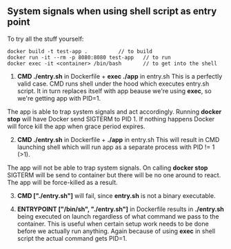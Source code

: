 ## System signals when using shell script as entry point

To try all the stuff yourself:
```
docker build -t test-app .			// to build
docker run -it --rm -p 8080:8080 test-app	// to run
docker exec -it <container> /bin/bash		// to get into the shell
```

1. **CMD ./entry.sh** in Dockerfile + **exec ./app** in entry.sh
This is a perfectly valid case. CMD runs shell under the hood 
which executes entry.sh script. It in turn replaces itself with 
app beause we're using **exec**, so we're getting 
app with PID=1.

The app is able to trap system signals and act accordingly. 
Running **docker stop** will have Docker send SIGTERM to PID 1.
If nothing happens Docker will force kill the app when grace period
expires. 

2. **CMD ./entry.sh** in Dockerfile + **./app** in entry.sh
This will result in CMD launching shell which will run app
as a separate process with PID != 1 (>1). 

The app will not be able to trap system signals. On calling 
**docker stop** SIGTERM will be send to container but there will be
no one around to react. The app will be force-killed as a 
result.
 
3. **CMD ["./entry.sh"]**  will fail, since **entry.sh** is not
a binary executable. 

3. **ENTRYPOINT ["/bin/sh", "./entry.sh"]** in Dockerfile 
results in **./entry.sh** being executed on launch regardless
of what command we pass to the container. This is useful when 
certain setup work needs to be done before we actually run anything.
Again because of using **exec** in shell script the actual command 
gets PID=1.


